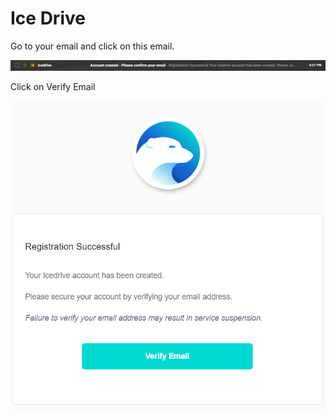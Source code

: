 # Ice Drive



Go to your email and click on this email.

![](../../.gitbook/assets/image%20%2826%29.png)

Click on Verify Email

![](../../.gitbook/assets/image%20%2817%29.png)



